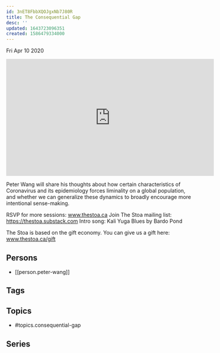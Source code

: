 ```yaml
---
id: 3nET8FbbXQOJgxNb7J80R
title: The Consequential Gap
desc: ''
updated: 1643723096351
created: 1586479334000
---
```





Fri Apr 10 2020

<iframe width="560" height="315" src="https://www.youtube.com/embed/fgLyXwCqxZE" title="The Consequential Gap w/ Peter Wang" frameborder="0" allow="accelerometer; autoplay; clipboard-write; encrypted-media; gyroscope; picture-in-picture" allowfullscreen ></iframe>

Peter Wang will share his thoughts about how certain characteristics of Coronavirus and its epidemiology forces liminality on a global population, and whether we can generalize these dynamics to broadly encourage more intentional sense-making. 

RSVP for more sessions: www.thestoa.ca
Join The Stoa mailing list: https://thestoa.substack.com
Intro song: Kali Yuga Blues by Bardo Pond

The Stoa is based on the gift economy. You can give us a gift here: www.thestoa.ca/gift

## Persons

- [[person.peter-wang]]

## Tags



## Topics

- #topics.consequential-gap

## Series



